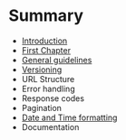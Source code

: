 # Summary

* [Introduction](README.md)
* [First Chapter](chapter1.md)
* [General guidelines](general-guidelines.md)
* [Versioning](versioning.md)
* URL Structure
* Error handling
* Response codes
* Pagination
* [Date and Time formatting](date-and-time-formatti.md)
* Documentation

